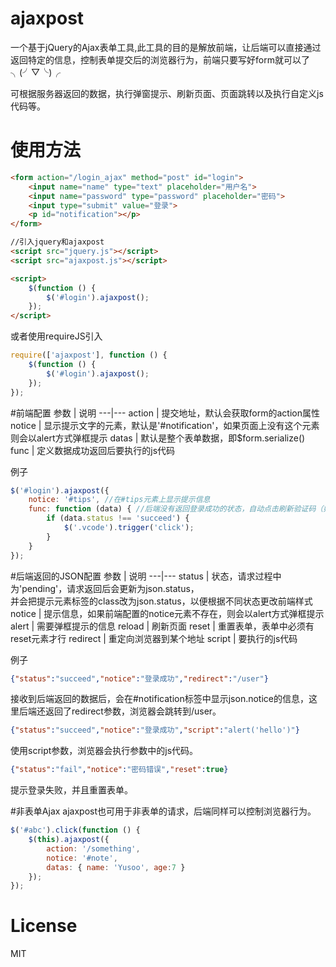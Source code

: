 # ajaxpost
一个基于jQuery的Ajax表单工具,此工具的目的是解放前端，让后端可以直接通过返回特定的信息，控制表单提交后的浏览器行为，前端只要写好form就可以了╮(╯▽╰)╭

可根据服务器返回的数据，执行弹窗提示、刷新页面、页面跳转以及执行自定义js代码等。

# 使用方法
```html
<form action="/login_ajax" method="post" id="login">
    <input name="name" type="text" placeholder="用户名">
    <input name="password" type="password" placeholder="密码">
    <input type="submit" value="登录">
    <p id="notification"></p>
</form>

//引入jquery和ajaxpost
<script src="jquery.js"></script>
<script src="ajaxpost.js"></script>

<script>
    $(function () {
        $('#login').ajaxpost();
    });
</script>
```
或者使用requireJS引入
```js
require(['ajaxpost'], function () {
    $(function () {
        $('#login').ajaxpost();
    });
});
```

#前端配置
参数 | 说明
---|---
action | 提交地址，默认会获取form的action属性
notice | 显示提示文字的元素，默认是'#notification'，如果页面上没有这个元素则会以alert方式弹框提示
datas | 默认是整个表单数据，即$form.serialize()
func | 定义数据成功返回后要执行的js代码

例子
```js
$('#login').ajaxpost({
    notice: '#tips', //在#tips元素上显示提示信息
    func: function (data) { //后端没有返回登录成功的状态，自动点击刷新验证码（如果有的话）
        if (data.status !== 'succeed') {
            $('.vcode').trigger('click');
        }
    }
});
```

#后端返回的JSON配置
参数 | 说明
---|---
status | 状态，请求过程中为'pending'，请求返回后会更新为json.status，<br>并会把提示元素标签的class改为json.status，以便根据不同状态更改前端样式
notice | 提示信息，如果前端配置的notice元素不存在，则会以alert方式弹框提示
alert | 需要弹框提示的信息
reload | 刷新页面
reset | 重置表单，表单中必须有reset元素才行
redirect | 重定向浏览器到某个地址
script | 要执行的js代码


例子
```json
{"status":"succeed","notice":"登录成功","redirect":"/user"}
```
接收到后端返回的数据后，会在#notification标签中显示json.notice的信息，这里后端还返回了redirect参数，浏览器会跳转到/user。

```json
{"status":"succeed","notice":"登录成功","script":"alert('hello')"}
```
使用script参数，浏览器会执行参数中的js代码。


```json
{"status":"fail","notice":"密码错误","reset":true}
```
提示登录失败，并且重置表单。

#非表单Ajax
ajaxpost也可用于非表单的请求，后端同样可以控制浏览器行为。
```js
$('#abc').click(function () {
    $(this).ajaxpost({
        action: '/something',
        notice: '#note',
        datas: { name: 'Yusoo', age:7 }
    });
});
```

# License
MIT